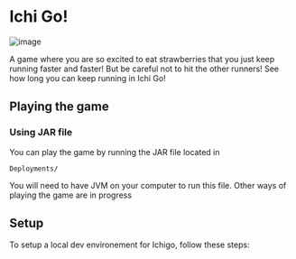 # Ichi Go!

![image](https://github.com/user-attachments/assets/fa79db4f-709d-4ace-9bb0-3e136bac7c09)

A game where you are so excited to eat strawberries that you just keep running faster and faster! But be careful not to hit the other runners! See how long you can keep running in Ichi Go!

## Playing the game

### Using JAR file

You can play the game by running the JAR file located in 
```
Deployments/
```

You will need to have JVM on your computer to run this file. Other ways of playing the game are in progress

## Setup

To setup a local dev environement for Ichigo, follow these steps:
